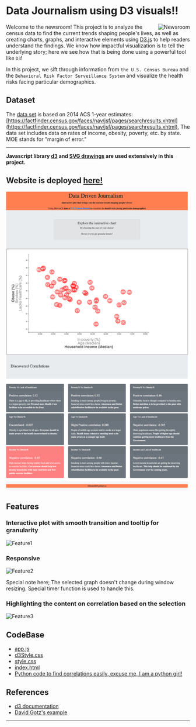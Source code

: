 # Data Journalism using D3 visuals!!

<p>
  
  <img align="right" src="https://media.giphy.com/media/v2xIous7mnEYg/giphy.gif" alt="Newsroom" style="width:100, float:'right'"/>
  
Welcome to the newsroom! This project is to analyze the census data to find the current trends shaping people's lives, as well as creating charts, graphs, and interactive elements using [D3.js](https://d3js.org/) to help readers understand the findings. We know how impactful visualization is to tell the underlying story; here we see how that is being done using a powerful tool like `D3`!

In this project, we sift through information from `the U.S. Census Bureau` and the `Behavioral Risk Factor Surveillance System` and visualize the health risks facing particular demographics.
 

</p>



## Dataset

The [data set](assets/data/data.csv) is based on 2014 ACS 1-year estimates: [https://factfinder.census.gov/faces/nav/jsf/pages/searchresults.xhtml](https://factfinder.census.gov/faces/nav/jsf/pages/searchresults.xhtml), The data set includes data on rates of income, obesity, poverty, etc. by state. MOE stands for "margin of error."

- - -

**Javascript library [d3](https://d3js.org/) and [SVG drawings](https://www.w3.org/TR/SVG2/) are used extensively in this project.**

## Website is deployed [here!](https://bnarath.github.io/D3_Data-Journalism)

![Webpage](Images/webpage.png)

## Features

### Interactive plot with smooth transition and tooltip for granularity

![Feature1](Images/features1.gif)

### Responsive

![Feature2](Images/features2.gif)

Special note here; The selected graph doesn't change during window resizing. Special timer function is used to handle this.

### Highlighting the content on correlation based on the selection

![Feature3](Images/features3.gif)


## CodeBase
* [app.js](assets/js/app.js)
* [d3Style.css](assets/css/d3Style.css)
* [style.css](assets/css/style.css)
* [index.html](index.html)
* [Python code to find correlations easily, excuse me, I am a python girl!](Find_Correlation_Coefficients.ipynb)

## References

* [d3 documentation](https://d3js.org/)
* [David Gotz's example](https://bl.ocks.org/davegotz/bd54b56723c154d25eedde6504d30ad7)

- - -
